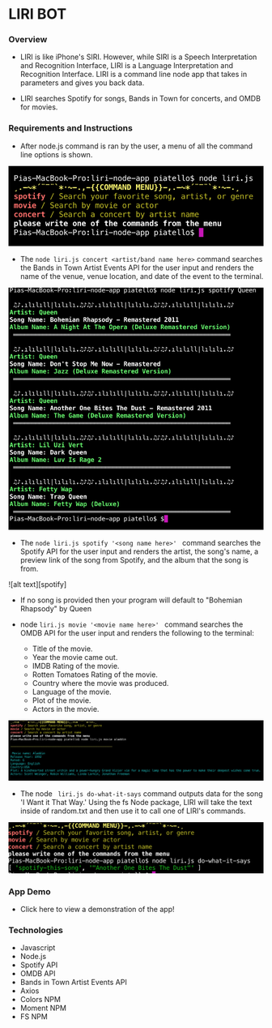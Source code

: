 # LIRI BOT

### Overview
* LIRI is like iPhone's SIRI. However, while SIRI is a Speech Interpretation and Recognition Interface, LIRI is a Language Interpretation and Recognition Interface. LIRI is a command line node app that takes in parameters and gives you back data.

* LIRI searches Spotify for songs, Bands in Town for concerts, and OMDB for movies.

### Requirements and Instructions
* After  node.js command is ran by the user, a menu of all the command line options is shown. 


![alt text][clMenu]

[clMenu]: https://github.com/tellomp/liri-node-app/blob/master/images/clMenu.png "Command Line Menu"


* The ``` node liri.js concert <artist/band name here> ``` command searches the Bands in Town Artist Events API for the user input and renders the name of the venue, venue location, and date of the event to the terminal. 


![alt text][concert]

[concer]: https://github.com/tellomp/liri-node-app/blob/master/images/concert.png "Command Line Concert"


* The ```node liri.js spotify '<song name here>' ``` command searches the Spotify API for the user input and renders the artist, the song's name, a preview link of the song from Spotify, and the album that the song is from.


![alt text][spotify]

[concert]: https://github.com/tellomp/liri-node-app/blob/master/images/spotify.png "Command Line spotify"


* If no song is provided then your program will default to "Bohemian Rhapsody" by Queen

* node ```liri.js movie '<movie name here>' ``` command searches the OMDB API for the user input and renders the following to the terminal:  
  * Title of the movie.
  * Year the movie came out.
  * IMDB Rating of the movie.
  * Rotten Tomatoes Rating of the movie.
  * Country where the movie was produced.
  * Language of the movie.
  * Plot of the movie.
  * Actors in the movie.
  
  
![alt text][movie]

[movie]: https://github.com/tellomp/liri-node-app/blob/master/images/movie.png "Command Line movie"


* The node ``` liri.js do-what-it-says``` command outputs data for the song 'I Want it That Way.' Using the fs Node package, LIRI will take the text inside of random.txt and then use it to call one of LIRI's commands.

![alt text][justDoIt]

[justDoIt]: https://github.com/tellomp/liri-node-app/blob/master/images/doWhatItSays.png "Command Line do-what-it-says"

### App Demo
* Click here to view a demonstration of the app! 

### Technologies
* Javascript
* Node.js
* Spotify API
* OMDB API 
* Bands in Town Artist Events API
* Axios
* Colors NPM
* Moment NPM
* FS NPM
